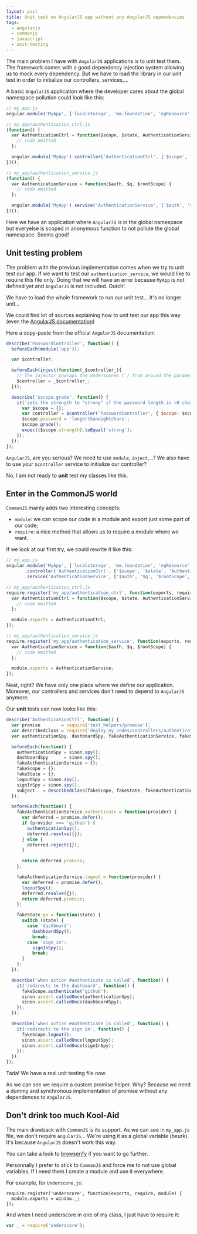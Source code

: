 ```yaml
---
layout: post
title: Unit test an AngularJS app without any AngularJS dependencies
tags:
  - angularjs
  - commonjs
  - javascript
  - unit-testing
---
```

The main problem I have with `AngularJS` applications is to unit test them. The framework comes with a good dependency
injection system allowing us to mock every dependency. But we have to load the library in our unit test in order to initialize
our controllers, services,...

A basic `AngularJS` application where the developer cares about the global namespace pollution could look like this:

```javascript
// my_app.js
angular.module('MyApp', ['localstorage', 'mm.foundation', 'ngResource', 'satellizer', 'ui.router']);

// my_app/authentication_ctrl.js
(function() {
  var AuthenticationCtrl = function($scope, $state, AuthenticationService) {
    // code omitted
  };

  angular.module('MyApp').controller('AuthenticationCtrl', ['$scope', '$state', 'AuthenticationService', AuthenticationCtrl]);
})();

// my_app/authentication_service.js
(function() {
  var AuthenticationService = function($auth, $q, $rootScope) {
    // code omitted
  };

  angular.module('MyApp').service('AuthenticationService', ['$auth', '$q', '$rootScope', AuthenticationService]);
})();
```

Here we have an application where `AngularJS` is in the global namespace but everyelse is scoped in anonymous function to not
pollute the global namespace. Seems good!

## Unit testing problem

The problem with the previous implementation comes when we try to unit test our app. If we want to test our
`authentication_service`, we would like to require this file only. Doing that we will have an error because `MyApp`
is not defined yet and `AngularJS` is not included. Outch!

We have to load the whole framework to run our unit test... It's no longer unit...

We could find lot of sources explaining how to unit test our app this way (even the [AngularJS documentation](https://docs.angularjs.org/guide/unit-testing))

Here a copy-paste from the official `AngularJS` documentation:

```javascript
describe('PasswordController', function() {
  beforeEach(module('app'));

  var $controller;

  beforeEach(inject(function(_$controller_){
    // The injector unwraps the underscores (_) from around the parameter names when matching
    $controller = _$controller_;
  }));

  describe('$scope.grade', function() {
    it('sets the strength to "strong" if the password length is >8 chars', function() {
      var $scope = {};
      var controller = $controller('PasswordController', { $scope: $scope });
      $scope.password = 'longerthaneightchars';
      $scope.grade();
      expect($scope.strength).toEqual('strong');
    });
  });
});
```

`AngularJS`, are you serious? We need to use `module`, `inject`,...? We also have to use your `$controller` service to
initialize our controller?

No, I am not ready to **unit** test my classes like this.

## Enter in the CommonJS world

`CommonJS` mainly adds two interesting concepts:

* `module`: we can scope our code in a module and export just some part of our code;
* `require`: a nice method that allows us to require a module where we want.

If we look at our first try, we could rewrite it like this:

```javascript
// my_app.js
angular.module('MyApp', ['localstorage', 'mm.foundation', 'ngResource', 'satellizer', 'ui.router'])
       .controller('AuthenticationCtrl', ['$scope', '$state', 'AuthenticationService', require('my_app/authentication_ctrl')])
       .service('AuthenticationService', ['$auth', '$q', '$rootScope', require('my_app/authentication_service')]);

// my_app/authentication_ctrl.js
require.register('my_app/authentication_ctrl', function(exports, require, module) {
  var AuthenticationCtrl = function($scope, $state, AuthenticationService) {
    // code omitted
  };

  module.exports = AuthenticationCtrl;
});

// my_app/authentication_service.js
require.register('my_app/authentication_service', function(exports, require, module) {
  var AuthenticationService = function($auth, $q, $rootScope) {
    // code omitted
  };

  module.exports = AuthenticationService;
});
```

Neat, right? We have only one place where we define our application. Moreover, our controllers and services don't need
to depend to `AngularJS` anymore.

Our **unit** tests can now looks like this:

```javascript
describe('AuthenticationCtrl', function() {
  var promise        = require('test_helpers/promise');
  var describedClass = require('deploy_my_codes/controllers/authentication_controller');
  var authenticationSpy, dashboardSpy, fakeAuthenticationService, fakeScope, fakeState, logoutSpy, signInSpy, subject;

  beforeEach(function() {
    authenticationSpy = sinon.spy();
    dashboardSpy      = sinon.spy();
    fakeAuthenticationService = {};
    fakeScope = {};
    fakeState = {};
    logoutSpy = sinon.spy();
    signInSpy = sinon.spy();
    subject   = describedClass(fakeScope, fakeState, fakeAuthenticationService);
  });

  beforeEach(function() {
    fakeAuthenticationService.authenticate = function(provider) {
      var deferred = promise.defer();
      if (provider === 'github') {
        authenticationSpy();
        deferred.resolve({});
      } else {
        deferred.reject({});
      }

      return deferred.promise;
    };

    fakeAuthenticationService.logout = function(provider) {
      var deferred = promise.defer();
      logoutSpy();
      deferred.resolve({});
      return deferred.promise;
    };

    fakeState.go = function(state) {
      switch (state) {
        case 'dashboard':
          dashboardSpy();
          break;
        case 'sign_in':
          signInSpy();
          break;
      }
    };
  });

  describe('when action #authenticate is called', function() {
    it('redirects to the dashboard', function() {
      fakeScope.authenticate('github');
      sinon.assert.calledOnce(authenticationSpy);
      sinon.assert.calledOnce(dashboardSpy);
    });
  });

  describe('when action #authenticate is called', function() {
    it('redirects to the sign in', function() {
      fakeScope.logout();
      sinon.assert.calledOnce(logoutSpy);
      sinon.assert.calledOnce(signInSpy);
    });
  });
});
```

Tada! We have a real unit testing file now.

As we can see we require a custom promise helper. Why? Because we need a dummy and synchronous implementation of promise
without any dependences to `AngularJS`.

## Don't drink too much Kool-Aid

The main drawback with `CommonJS` is its support. As we can see in `my_app.js` file, we don't require `AngularJS`...
We're using it as a global variable (beurk). It's because `AngularJS` doesn't work this way.

You can take a look to [browserify](http://browserify.org/) if you want to go further.

Personnally I prefer to stick to `CommonJS` and force me to not use global variables. If I need them I create a module
and use it everywhere.

For example, for `Underscore.js`:

```
require.register('underscore', function(exports, require, module) {
  module.exports = window._;
});
```

And when I need underscore in one of my class, I just have to require it:

```javascript
var _ = require('underscore');
```
